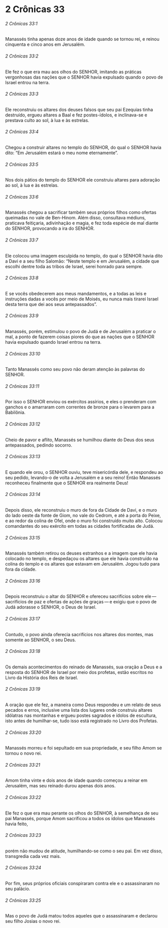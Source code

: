 # 2 Crônicas 33

###### 2 Crônicas 33:1

Manassés tinha apenas doze anos de idade quando se tornou rei, e reinou cinquenta e cinco anos em Jerusalém.

###### 2 Crônicas 33:2

Ele fez o que era mau aos olhos do SENHOR, imitando as práticas vergonhosas das nações que o SENHOR havia expulsado quando o povo de Israel entrou na terra.

###### 2 Crônicas 33:3

Ele reconstruiu os altares dos deuses falsos que seu pai Ezequias tinha destruído, ergueu altares a Baal e fez postes-ídolos, e inclinava-se e prestava culto ao sol, à lua e às estrelas.

###### 2 Crônicas 33:4

Chegou a construir altares no templo do SENHOR, do qual o SENHOR havia dito: “Em Jerusalém estará o meu nome eternamente”.

###### 2 Crônicas 33:5

Nos dois pátios do templo do SENHOR ele construiu altares para adoração ao sol, à lua e às estrelas.

###### 2 Crônicas 33:6

Manassés chegou a sacrificar também seus próprios filhos como ofertas queimadas no vale de Ben-Hinom. Além disso, consultava médiuns, praticava feitiçaria, adivinhação e magia, e fez toda espécie de mal diante do SENHOR, provocando a ira do SENHOR.

###### 2 Crônicas 33:7

Ele colocou uma imagem esculpida no templo, do qual o SENHOR havia dito a Davi e a seu filho Salomão: “Neste templo e em Jerusalém, a cidade que escolhi dentre toda as tribos de Israel, serei honrado para sempre.

###### 2 Crônicas 33:8

E se vocês obedecerem aos meus mandamentos, e a todas as leis e instruções dadas a vocês por meio de Moisés, eu nunca mais tirarei Israel desta terra que dei aos seus antepassados”.

###### 2 Crônicas 33:9

Manassés, porém, estimulou o povo de Judá e de Jerusalém a praticar o mal, a ponto de fazerem coisas piores do que as nações que o SENHOR havia expulsado quando Israel entrou na terra.

###### 2 Crônicas 33:10

Tanto Manassés como seu povo não deram atenção às palavras do SENHOR.

###### 2 Crônicas 33:11

Por isso o SENHOR enviou os exércitos assírios, e eles o prenderam com ganchos e o amarraram com correntes de bronze para o levarem para a Babilônia.

###### 2 Crônicas 33:12

Cheio de pavor e aflito, Manassés se humilhou diante do Deus dos seus antepassados, pedindo socorro.

###### 2 Crônicas 33:13

E quando ele orou, o SENHOR ouviu, teve misericórdia dele, e respondeu ao seu pedido, levando-o de volta a Jerusalém e a seu reino! Então Manassés reconheceu finalmente que o SENHOR era realmente Deus!

###### 2 Crônicas 33:14

Depois disso, ele reconstruiu o muro de fora da Cidade de Davi, e o muro do lado oeste da fonte de Giom, no vale do Cedrom, e até a porta do Peixe, e ao redor da colina de Ofel, onde o muro foi construído muito alto. Colocou comandantes do seu exército em todas as cidades fortificadas de Judá.

###### 2 Crônicas 33:15

Manassés também retirou os deuses estranhos e a imagem que ele havia colocado no templo, e despedaçou os altares que ele havia construído na colina do templo e os altares que estavam em Jerusalém. Jogou tudo para fora da cidade.

###### 2 Crônicas 33:16

Depois reconstruiu o altar do SENHOR e ofereceu sacrifícios sobre ele — sacrifícios de paz e ofertas de ações de graças — e exigiu que o povo de Judá adorasse o SENHOR, o Deus de Israel.

###### 2 Crônicas 33:17

Contudo, o povo ainda oferecia sacrifícios nos altares dos montes, mas somente ao SENHOR, o seu Deus.

###### 2 Crônicas 33:18

Os demais acontecimentos do reinado de Manassés, sua oração a Deus e a resposta do SENHOR de Israel por meio dos profetas, estão escritos no Livro da História dos Reis de Israel.

###### 2 Crônicas 33:19

A oração que ele fez, a maneira como Deus respondeu e um relato de seus pecados e erros, inclusive uma lista dos lugares onde construiu altares idólatras nas montanhas e ergueu postes sagrados e ídolos de escultura, isto antes de humilhar-se, tudo isso está registrado no Livro dos Profetas.

###### 2 Crônicas 33:20

Manassés morreu e foi sepultado em sua propriedade, e seu filho Amom se tornou o novo rei.

###### 2 Crônicas 33:21

Amom tinha vinte e dois anos de idade quando começou a reinar em Jerusalém, mas seu reinado durou apenas dois anos.

###### 2 Crônicas 33:22

Ele fez o que era mau perante os olhos do SENHOR, à semelhança de seu pai Manassés, porque Amom sacrificou a todos os ídolos que Manassés havia feito,

###### 2 Crônicas 33:23

porém não mudou de atitude, humilhando-se como o seu pai. Em vez disso, transgredia cada vez mais.

###### 2 Crônicas 33:24

Por fim, seus próprios oficiais conspiraram contra ele e o assassinaram no seu palácio.

###### 2 Crônicas 33:25

Mas o povo de Judá matou todos aqueles que o assassinaram e declarou seu filho Josias o novo rei.

